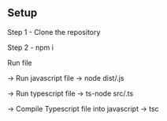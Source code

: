 Setup
-----

Step 1 - Clone the repository

Step 2 - npm i

Run file

-> Run javascript file -> node dist/<fileName>.js

-> Run typescript file -> ts-node src/<fileName>.ts

-> Compile Typescript file into javascript -> tsc
